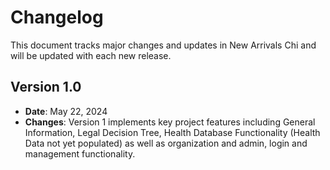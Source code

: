 # Changelog

This document tracks major changes and updates in New Arrivals Chi and will be updated with each new release.

## Version 1.0
- **Date**: May 22, 2024
- **Changes**: Version 1 implements key project features including General Information, Legal Decision Tree, Health Database Functionality (Health Data not yet populated) as well as organization and admin, login and management functionality.
